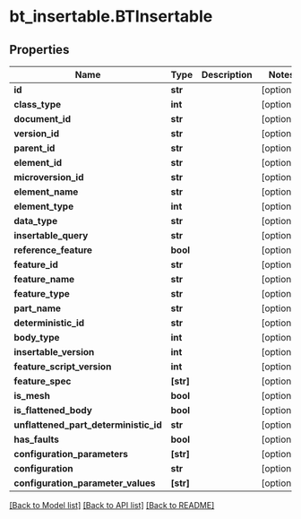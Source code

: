 # bt_insertable.BTInsertable

## Properties
Name | Type | Description | Notes
------------ | ------------- | ------------- | -------------
**id** | **str** |  | [optional] 
**class_type** | **int** |  | [optional] 
**document_id** | **str** |  | [optional] 
**version_id** | **str** |  | [optional] 
**parent_id** | **str** |  | [optional] 
**element_id** | **str** |  | [optional] 
**microversion_id** | **str** |  | [optional] 
**element_name** | **str** |  | [optional] 
**element_type** | **int** |  | [optional] 
**data_type** | **str** |  | [optional] 
**insertable_query** | **str** |  | [optional] 
**reference_feature** | **bool** |  | [optional] 
**feature_id** | **str** |  | [optional] 
**feature_name** | **str** |  | [optional] 
**feature_type** | **str** |  | [optional] 
**part_name** | **str** |  | [optional] 
**deterministic_id** | **str** |  | [optional] 
**body_type** | **int** |  | [optional] 
**insertable_version** | **int** |  | [optional] 
**feature_script_version** | **int** |  | [optional] 
**feature_spec** | **[str]** |  | [optional] 
**is_mesh** | **bool** |  | [optional] 
**is_flattened_body** | **bool** |  | [optional] 
**unflattened_part_deterministic_id** | **str** |  | [optional] 
**has_faults** | **bool** |  | [optional] 
**configuration_parameters** | **[str]** |  | [optional] 
**configuration** | **str** |  | [optional] 
**configuration_parameter_values** | **[str]** |  | [optional] 

[[Back to Model list]](../README.md#documentation-for-models) [[Back to API list]](../README.md#documentation-for-api-endpoints) [[Back to README]](../README.md)


